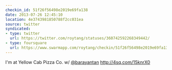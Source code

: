 ```yaml
---
checkin_id: 51f26f56498e2019e69fa138
date: 2013-07-26 12:45:10
location: 4e3743981850788f2cc031ea
source: twitter
syndicated:
- type: twitter
  url: https://twitter.com/roytang/statuses/360742592268349442/
- type: foursquare
  url: https://www.swarmapp.com/roytang/checkin/51f26f56498e2019e69fa138
---
```


I'm at Yellow Cab Pizza Co. w/ [@barayantan](https://twitter.com/barayantan/) http://4sq.com/15knrX0